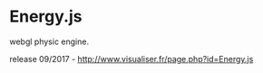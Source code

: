 Energy.js
==========

webgl physic engine.

release 09/2017 - http://www.visualiser.fr/page.php?id=Energy.js
